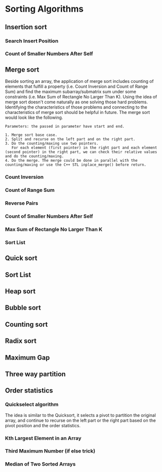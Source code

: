 # Sorting Algorithms

## Insertion sort

### Search Insert Position

### Count of Smaller Numbers After Self

## Merge sort

Beside sorting an array, the application of merge sort includes counting of elements
that fulfill a property (i.e. Count Inversion and Count of Range Sum) and find the
maximum subarray/submatrix sum under some constraints (i.e. Max Sum of Rectangle No Larger Than K).
Using the idea of merge sort doesn't come naturally as one solving those hard problems.
Identifying the characteristics of those problems and connecting to the characteristics
of merge sort should be helpful in future. The merge sort would look like the following.

```
Parameters: the passed in parameter have start and end.

1. Merge sort base case.
2. Split and recurse on the left part and on the right part.
3. Do the counting/maxing use two pointers.
   For each element (first pointer) in the right part and each element (second pointer) in the right part, we can check their relative values and do the counting/maxing.
4. Do the merge. The merge could be done in parallel with the counting/maxing or use the C++ STL inplace_merge() before return.
```

### Count Inversion

### Count of Range Sum

### Reverse Pairs

### Count of Smaller Numbers After Self

### Max Sum of Rectangle No Larger Than K

### Sort List

## Quick sort

## Sort List

## Heap sort

## Bubble sort

## Counting sort

## Radix sort

## Maximum Gap

## Three way partition

## Order statistics

### Quickselect algorithm

The idea is similar to the Quicksort, it selects a pivot to partition the original array, and continue to recurse on the left part or the right part based on the pivot position and the order statistics.

### Kth Largest Element in an Array

### Third Maximum Number (if else trick)

### Median of Two Sorted Arrays
